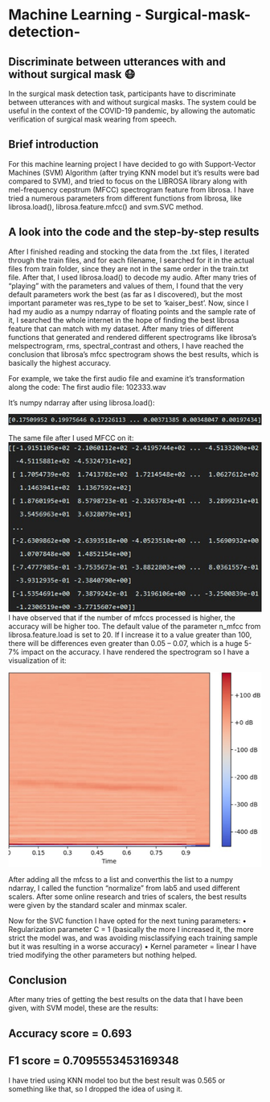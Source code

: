 # Machine Learning - Surgical-mask-detection-
## Discriminate between utterances with and without surgical mask 😷


In the surgical mask detection task, participants have to discriminate between utterances with and without surgical masks. The system could be useful in the context of the COVID-19 pandemic, by allowing the automatic verification of surgical mask wearing from speech.


## Brief introduction

For this machine learning project I have decided to go with  Support-Vector Machines (SVM) 
Algorithm (after trying KNN model but it’s results were bad compared to SVM), and tried to focus on the LIBROSA library along with mel-frequency cepstrum (MFCC) spectrogram feature from librosa.
I have tried a numerous parameters from different functions from librosa, like librosa.load(), librosa.feature.mfcc() and svm.SVC method.



## A look into the code and the step-by-step results

After I finished reading and stocking the data from the .txt files, I iterated through the train files, and for each filename, I searched for it in the actual files from train folder, since they are not in the same order in the train.txt file.
After that, I used librosa.load() to decode my audio. After many tries of “playing” with the parameters and values of them, I found that the very default parameters work the best (as far as I discovered), but the most important parameter was res_type to be set to ‘kaiser_best’.
Now, since I had my audio as a numpy ndarray of floating points and the sample rate of it, I searched the whole internet in the hope of finding the best librosa feature that can match with my dataset. After many tries of different functions that generated and rendered different spectrograms like librosa’s melspectrogram, rms, spectral_contrast and others, I have reached the conclusion that librosa’s mfcc spectrogram shows the best results, which is basically the highest accuracy.

For example, we take the first audio file and examine it’s transformation along the code:
The first audio file: 102333.wav 
   
It’s numpy ndarray after using librosa.load():

![MFCCNormalized](MFCCNormalized.png)

The same file after I used MFCC on it:
![MFCC](MFCC.png)
I have observed that if the number of mfccs processed is higher, the accuracy will be higher too. The default value of the parameter n_mfcc from librosa.feature.load is set to 20. If I increase it to a value greater than 100, there will be differences even greater than 0.05 – 0.07, which is a huge 5-7% impact on the accuracy.
I have rendered the spectrogram so I have a visualization of it:

![MFCCSpectrogram](MFCCSpectrogram.png)

After adding all the mfcss to a list and converthis the list to a numpy ndarray, I called the function “normalize” from lab5 and used different scalers. After some online research and tries of scalers, the best results were given by the standard scaler and minmax scaler.

Now for the SVC function I have opted for the next tuning parameters:
•	Regularization parameter C = 1 (basically the more I increased it, the more strict the model was, and was avoiding misclassifying each training sample but it was resulting in a worse accuracy)
•	Kernel parameter = linear
I have tried modifying the other parameters but nothing helped.


## Conclusion

After many tries of getting the best results on the data that I have been given, with SVM model, these are the results:
## Accuracy score =  0.693

## F1 score =  0.7095553453169348

I have tried using KNN model too but the best result was 0.565 or something like that, so I dropped the idea of using it.
